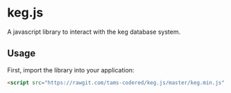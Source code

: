 # keg.js

A javascript library to interact with the keg database system.

## Usage

First, import the library into your application:
```html
<script src="https://rawgit.com/tams-codered/keg.js/master/keg.min.js" type="text/javascript"></script>
```

